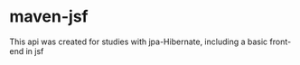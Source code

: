 # maven-jsf
This api was created for studies with jpa-Hibernate, including a basic front-end in jsf
